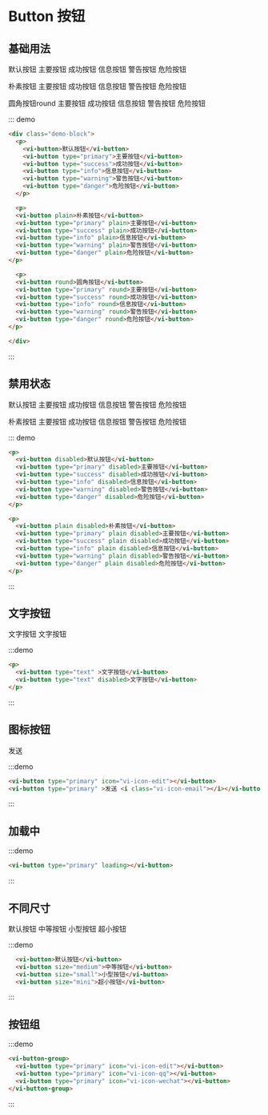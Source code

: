 # Button 按钮

## 基础用法
<div class="demo-block">
  <p>
    <vi-button>默认按钮</vi-button>
    <vi-button type="primary">主要按钮</vi-button>
    <vi-button type="success">成功按钮</vi-button>
    <vi-button type="info">信息按钮</vi-button>
    <vi-button type="warning">警告按钮</vi-button>
    <vi-button type="danger">危险按钮</vi-button>
  </p> 

  <p>
  <vi-button plain>朴素按钮</vi-button>
  <vi-button type="primary" plain>主要按钮</vi-button>
  <vi-button type="success" plain>成功按钮</vi-button>
  <vi-button type="info" plain>信息按钮</vi-button>
  <vi-button type="warning" plain>警告按钮</vi-button>
  <vi-button type="danger" plain>危险按钮</vi-button> 
</p>

  <p>
  <vi-button round>圆角按钮round</vi-button>
  <vi-button type="primary" round>主要按钮</vi-button>
  <vi-button type="success" round>成功按钮</vi-button>
  <vi-button type="info" round>信息按钮</vi-button>
  <vi-button type="warning" round>警告按钮</vi-button>
  <vi-button type="danger" round>危险按钮</vi-button>
</p>

  <p>
  <vi-button circle icon="vi-icon-male"></vi-button>
  <vi-button type="primary" circle icon="vi-icon-female"></vi-button>
  <vi-button type="success" circle icon="vi-icon-baidu"></vi-button>
  <vi-button type="info" circle icon="vi-icon-qq"></vi-button>
  <vi-button type="warning" circle icon="vi-icon-edit"></vi-button>
  <vi-button type="danger" circle icon="vi-icon-email"></vi-button>
</p>

</div>

::: demo
```html
<div class="demo-block">
  <p>
    <vi-button>默认按钮</vi-button>
    <vi-button type="primary">主要按钮</vi-button>
    <vi-button type="success">成功按钮</vi-button>
    <vi-button type="info">信息按钮</vi-button>
    <vi-button type="warning">警告按钮</vi-button>
    <vi-button type="danger">危险按钮</vi-button>
  </p> 

  <p>
  <vi-button plain>朴素按钮</vi-button>
  <vi-button type="primary" plain>主要按钮</vi-button>
  <vi-button type="success" plain>成功按钮</vi-button>
  <vi-button type="info" plain>信息按钮</vi-button>
  <vi-button type="warning" plain>警告按钮</vi-button>
  <vi-button type="danger" plain>危险按钮</vi-button> 
</p>

  <p>
  <vi-button round>圆角按钮</vi-button>
  <vi-button type="primary" round>主要按钮</vi-button>
  <vi-button type="success" round>成功按钮</vi-button>
  <vi-button type="info" round>信息按钮</vi-button>
  <vi-button type="warning" round>警告按钮</vi-button>
  <vi-button type="danger" round>危险按钮</vi-button>
</p>

</div>
```
:::

## 禁用状态
<div class="demo-block">
<p>
  <vi-button disabled>默认按钮</vi-button>
  <vi-button type="primary" disabled>主要按钮</vi-button>
  <vi-button type="success" disabled>成功按钮</vi-button>
  <vi-button type="info" disabled>信息按钮</vi-button>
  <vi-button type="warning" disabled>警告按钮</vi-button>
  <vi-button type="danger" disabled>危险按钮</vi-button>
</p>

<p>
  <vi-button plain disabled>朴素按钮</vi-button>
  <vi-button type="primary" plain disabled>主要按钮</vi-button>
  <vi-button type="success" plain disabled>成功按钮</vi-button>
  <vi-button type="info" plain disabled>信息按钮</vi-button>
  <vi-button type="warning" plain disabled>警告按钮</vi-button>
  <vi-button type="danger" plain disabled>危险按钮</vi-button>
</p>
</div>

::: demo
```html
<p>
  <vi-button disabled>默认按钮</vi-button>
  <vi-button type="primary" disabled>主要按钮</vi-button>
  <vi-button type="success" disabled>成功按钮</vi-button>
  <vi-button type="info" disabled>信息按钮</vi-button>
  <vi-button type="warning" disabled>警告按钮</vi-button>
  <vi-button type="danger" disabled>危险按钮</vi-button>
</p>

<p>
  <vi-button plain disabled>朴素按钮</vi-button>
  <vi-button type="primary" plain disabled>主要按钮</vi-button>
  <vi-button type="success" plain disabled>成功按钮</vi-button>
  <vi-button type="info" plain disabled>信息按钮</vi-button>
  <vi-button type="warning" plain disabled>警告按钮</vi-button>
  <vi-button type="danger" plain disabled>危险按钮</vi-button>
</p>
```
:::


## 文字按钮

<div class="demo-block">
  <vi-button type="text" >文字按钮</vi-button>
  <vi-button type="text" disabled>文字按钮</vi-button>
</div>

:::demo
```html
<p>
  <vi-button type="text" >文字按钮</vi-button>
  <vi-button type="text" disabled>文字按钮</vi-button>
</p>
```
:::


## 图标按钮

<div class="demo-block">
<vi-button type="primary" icon="vi-icon-edit"></vi-button>
<vi-button type="primary" >发送 <i class="vi-icon-email"></i></vi-button>
</div>

:::demo
```html
<vi-button type="primary" icon="vi-icon-edit"></vi-button>
<vi-button type="primary" >发送 <i class="vi-icon-email"></i></vi-button>
```
:::

## 加载中

<div class="demo-block">
<vi-button type="primary" loading></vi-button>
</div>


:::demo
```html
<vi-button type="primary" loading></vi-button>
```
:::


## 不同尺寸

<div class="demo-block">
  <vi-button>默认按钮</vi-button>
  <vi-button size="medium">中等按钮</vi-button>
  <vi-button size="small">小型按钮</vi-button>
  <vi-button size="mini">超小按钮</vi-button>
</div>

:::demo
```html
  <vi-button>默认按钮</vi-button>
  <vi-button size="medium">中等按钮</vi-button>
  <vi-button size="small">小型按钮</vi-button>
  <vi-button size="mini">超小按钮</vi-button>
```
:::


## 按钮组

<vi-button-group>
  <vi-button type="primary" icon="vi-icon-edit"></vi-button>
  <vi-button type="primary" icon="vi-icon-qq"></vi-button>
  <vi-button type="primary" icon="vi-icon-wechat"></vi-button>
</vi-button-group>

:::demo
```html
<vi-button-group>
  <vi-button type="primary" icon="vi-icon-edit"></vi-button>
  <vi-button type="primary" icon="vi-icon-qq"></vi-button>
  <vi-button type="primary" icon="vi-icon-wechat"></vi-button>
</vi-button-group>
```
:::
